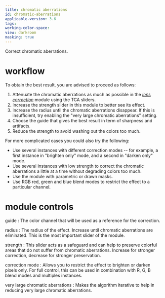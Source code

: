 ```yaml
---
title: chromatic aberrations
id: chromatic-aberrations
applicable-version: 3.6
tags: 
working-color-space: 
view: darkroom
masking: true
---
```


Correct chromatic aberrations.

# workflow 

To obtain the best result, you are advised to proceed as follows:
1. Attenuate the chromatic aberrations as much as possible in the [_lens correction_](./lens-correction.md) module using the TCA sliders.
2. Increase the strength slider in this module to better see its effect.
3. Increase the radius until the chromatic aberrations disappear. If this is insufficient, try enabling the "very large chromatic aberrations" setting.
4. Choose the guide that gives the best result in term of sharpness and artifacts.
5. Reduce the strength to avoid washing out the colors too much.

For more complicated cases you could also try the following:
- Use several instances with different correction modes -- for example, a first instance in "brighten only" mode, and a second in "darken only" mode.
- Use several instances with low strength to correct the chromatic aberrations a little at a time without degrading colors too much.
- Use the module with parametric or drawn masks.
- Use RGB red, green and blue blend modes to restrict the effect to a particular channel.

# module controls

guide
: The color channel that will be used as a reference for the correction.

radius
: The radius of the effect. Increase until chromatic aberrations are eliminated. This is the most important slider of the module.

strength
: This slider acts as a safeguard and can help to preserve colorful areas that do not suffer from chromatic aberrations. Increase for stronger correction, decrease for stronger preservation.

correction mode
: Allows you to restrict the effect to brighten or darken pixels only. For full control, this can be used in combination with R, G, B blend modes and multiples instances.

very large chromatic aberrations
: Makes the algorithm iterative to help in reducing very large chromatic aberrations.
